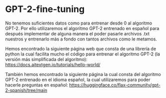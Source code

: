 # GPT-2-fine-tuning

No tenemos suficientes datos como para entrenar desde 0 al algoritmo GPT-2. Por ello utilizaremos el algoritmo GPT-2 entrenado en español para después implementar de alguna manera el poder pasarle archivos .txt nuestros y entrenarlo más a fondo con tantos archivos como le metamos.

Hemos encontrado la siguiente página web que consta de una librería de python la cual facilita mucho el código para entrenar el algoritmo GPT-2 (la versión más simplificada del algoritmo): https://docs.aitextgen.io/tutorials/hello-world/

También hemos encontrado la siguiente página la cual consta del algoritmo GPT-2 entrenado en el idioma español, la cual utilizaremos para poder hacerle preguntas en español: https://huggingface.co/flax-community/gpt-2-spanish/tree/main
